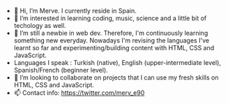- 👋 Hi, I’m Merve. I currently reside in Spain.
- 👀 I’m interested in learning coding, music, science and a little bit of techology as well.
- 🌱 I’m still a newbie in web dev. Therefore, I'm continuously learning something new everyday. Nowadays I'm revising the languages I've learnt so far and  experimenting/building content with HTML, CSS and JavaScript.
- Languages I speak : Turkish (native), English (upper-intermediate level), Spanish/French (beginner level).
- 💞️ I’m looking to collaborate on projects that I can use my fresh skills on HTML, CSS and JavaScript.
- 📫 Contact info: https://twitter.com/merv_e90

<!---
merv-e/merv-e is a ✨ special ✨ repository because its `README.md` (this file) appears on your GitHub profile.
You can click the Preview link to take a look at your changes.
--->
